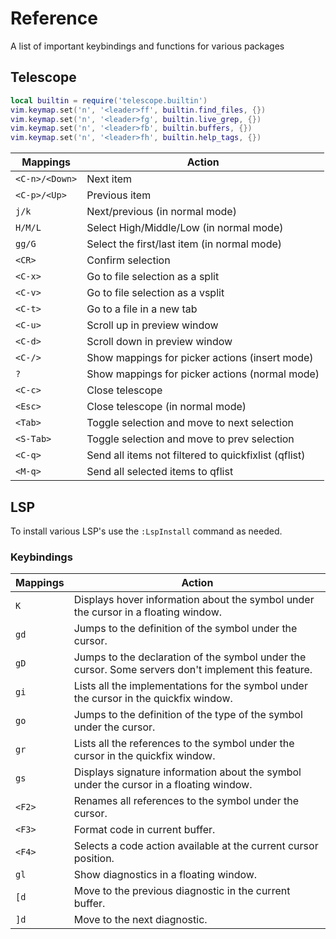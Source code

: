 # Reference

A list of important keybindings and functions for various packages


## Telescope

```lua
local builtin = require('telescope.builtin')
vim.keymap.set('n', '<leader>ff', builtin.find_files, {})
vim.keymap.set('n', '<leader>fg', builtin.live_grep, {})
vim.keymap.set('n', '<leader>fb', builtin.buffers, {})
vim.keymap.set('n', '<leader>fh', builtin.help_tags, {})
```


| Mappings       | Action                                               |
|----------------|------------------------------------------------------|
| `<C-n>/<Down>` | Next item                                            |
| `<C-p>/<Up>`   | Previous item                                        |
| `j/k`          | Next/previous (in normal mode)                       |
| `H/M/L`        | Select High/Middle/Low (in normal mode)              |
| `gg/G`         | Select the first/last item (in normal mode)          |
| `<CR>`         | Confirm selection                                    |
| `<C-x>`        | Go to file selection as a split                      |
| `<C-v>`        | Go to file selection as a vsplit                     |
| `<C-t>`        | Go to a file in a new tab                            |
| `<C-u>`        | Scroll up in preview window                          |
| `<C-d>`        | Scroll down in preview window                        |
| `<C-/>`        | Show mappings for picker actions (insert mode)       |
| `?`            | Show mappings for picker actions (normal mode)       |
| `<C-c>`        | Close telescope                                      |
| `<Esc>`        | Close telescope (in normal mode)                     |
| `<Tab>`        | Toggle selection and move to next selection          |
| `<S-Tab>`      | Toggle selection and move to prev selection          |
| `<C-q>`        | Send all items not filtered to quickfixlist (qflist) |
| `<M-q>`        | Send all selected items to qflist                    |


## LSP

To install various LSP's use the `:LspInstall` command as needed. 

### Keybindings

| Mappings | Action                                                                                              |
|----------|-----------------------------------------------------------------------------------------------------|
| `K`      | Displays hover information about the symbol under the cursor in a floating window.                  |
| `gd`     | Jumps to the definition of the symbol under the cursor.                                             |
| `gD`     | Jumps to the declaration of the symbol under the cursor. Some servers don't implement this feature. |
| `gi`     | Lists all the implementations for the symbol under the cursor in the quickfix window.               |
| `go`     | Jumps to the definition of the type of the symbol under the cursor.                                 |
| `gr`     | Lists all the references to the symbol under the cursor in the quickfix window.                     |
| `gs`     | Displays signature information about the symbol under the cursor in a floating window.              |
| `<F2>`   | Renames all references to the symbol under the cursor.                                              |
| `<F3>`   | Format code in current buffer.                                                                      |
| `<F4>`   | Selects a code action available at the current cursor position.                                     |
| `gl`     | Show diagnostics in a floating window.                                                              |
| `[d`     | Move to the previous diagnostic in the current buffer.                                              |
| `]d`     | Move to the next diagnostic.                                                                        |
